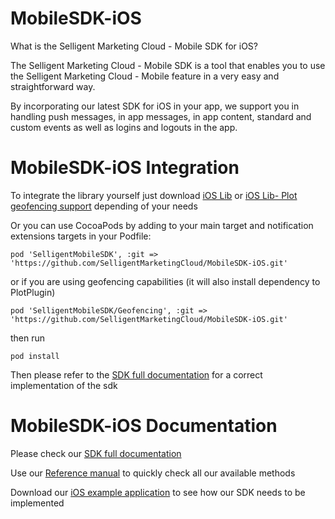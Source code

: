 # MobileSDK-iOS

What is the Selligent Marketing Cloud - Mobile SDK for iOS?

The Selligent Marketing Cloud - Mobile SDK is a tool that enables you to use the Selligent Marketing Cloud - Mobile feature in a very easy and straightforward way. 

By incorporating our latest SDK for iOS in your app, we support you in handling push messages, in app messages, in app content, standard and custom events as well as logins and logouts in the app.

# MobileSDK-iOS Integration

To integrate the library yourself just download  <a href="https://github.com/SelligentMarketingCloud/MobileSDK-iOS/tree/master/iOS%20Lib" target="_blank">iOS Lib</a> or <a href="https://github.com/SelligentMarketingCloud/MobileSDK-iOS/tree/master/iOS%20Lib-%20Plot%20geofencing%20support" target="_blank">iOS Lib- Plot geofencing support</a> depending of your needs

Or you can use CocoaPods by adding to your main target and notification extensions targets in your Podfile: 

    pod 'SelligentMobileSDK', :git => 'https://github.com/SelligentMarketingCloud/MobileSDK-iOS.git' 

or if you are using geofencing capabilities (it will also install dependency to PlotPlugin)

    pod 'SelligentMobileSDK/Geofencing', :git => 'https://github.com/SelligentMarketingCloud/MobileSDK-iOS.git'

then run
    
    pod install

Then please refer to the <a href="https://github.com/SelligentMarketingCloud/MobileSDK-iOS/blob/master/Documentation/Using%20the%20SDK.pdf" target="_blank">SDK full documentation</a> for a correct implementation of the sdk

# MobileSDK-iOS Documentation

Please check our <a href="https://github.com/SelligentMarketingCloud/MobileSDK-iOS/blob/master/Documentation/Using%20the%20SDK.pdf" target="_blank">SDK full documentation</a>

Use our <a href="https://github.com/SelligentMarketingCloud/MobileSDK-iOS/blob/master/Documentation/MobileSDK%20Reference.pdf" target="_blank">Reference manual</a> to quickly check all our available methods

Download our <a href="https://github.com/SelligentMarketingCloud/MobileSDK-iOS/blob/master/Documentation/iOSSDKTemplate.zip" target="_blank">iOS example application</a> to see how our SDK needs to be implemented
